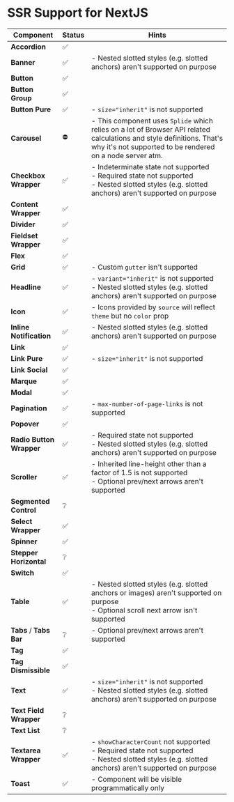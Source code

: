 # SSR Support for NextJS

| Component                | Status | Hints                                                                                                                                                                              |
| ------------------------ | ------ | ---------------------------------------------------------------------------------------------------------------------------------------------------------------------------------- |
| **Accordion**            | ✅     |                                                                                                                                                                                    |
| **Banner**               | ✅     | - Nested slotted styles (e.g. slotted anchors) aren't supported on purpose                                                                                                         |
| **Button**               | ✅     |                                                                                                                                                                                    |
| **Button Group**         | ✅     |                                                                                                                                                                                    |
| **Button Pure**          | ✅     | - `size="inherit"` is not supported                                                                                                                                                |
| **Carousel**             | ⛔     | - This component uses `Splide` which relies on a lot of Browser API related calculations and style definitions. That's why it's not supported to be rendered on a node server atm. |
| **Checkbox Wrapper**     | ✅     | - Indeterminate state not supported<br />- Required state not supported<br />- Nested slotted styles (e.g. slotted anchors) aren't supported on purpose                            |
| **Content Wrapper**      | ✅     |                                                                                                                                                                                    |
| **Divider**              | ✅     |                                                                                                                                                                                    |
| **Fieldset Wrapper**     | ✅     |                                                                                                                                                                                    |
| **Flex**                 | ✅     |                                                                                                                                                                                    |
| **Grid**                 | ✅     | - Custom `gutter` isn't supported                                                                                                                                                  |
| **Headline**             | ✅     | - `variant="inherit"` is not supported<br />- Nested slotted styles (e.g. slotted anchors) aren't supported on purpose                                                             |
| **Icon**                 | ✅     | - Icons provided by `source` will reflect `theme` but no `color` prop                                                                                                              |
| **Inline Notification**  | ✅     | - Nested slotted styles (e.g. slotted anchors) aren't supported on purpose                                                                                                         |
| **Link**                 | ✅     |                                                                                                                                                                                    |
| **Link Pure**            | ✅     | - `size="inherit"` is not supported                                                                                                                                                |
| **Link Social**          | ✅     |                                                                                                                                                                                    |
| **Marque**               | ✅     |                                                                                                                                                                                    |
| **Modal**                | ✅     |                                                                                                                                                                                    |
| **Pagination**           | ✅     | - `max-number-of-page-links` is not supported                                                                                                                                      |
| **Popover**              | ✅     |                                                                                                                                                                                    |
| **Radio Button Wrapper** | ✅     | - Required state not supported<br />- Nested slotted styles (e.g. slotted anchors) aren't supported on purpose                                                                     |
| **Scroller**             | ✅     | - Inherited line-height other than a factor of 1.5 is not supported<br />- Optional prev/next arrows aren't supported                                                              |
| **Segmented Control**    | ❔     |                                                                                                                                                                                    |
| **Select Wrapper**       | ✅     |                                                                                                                                                                                    |
| **Spinner**              | ✅     |                                                                                                                                                                                    |
| **Stepper Horizontal**   | ❔     |                                                                                                                                                                                    |
| **Switch**               | ✅     |                                                                                                                                                                                    |
| **Table**                | ✅     | - Nested slotted styles (e.g. slotted anchors or images) aren't supported on purpose<br />- Optional scroll next arrow isn't supported                                             |
| **Tabs** / **Tabs Bar**  | ❔     | - Optional prev/next arrows aren't supported                                                                                                                                       |
| **Tag**                  | ✅     |                                                                                                                                                                                    |
| **Tag Dismissible**      | ✅     |                                                                                                                                                                                    |
| **Text**                 | ✅     | - `size="inherit"` is not supported<br />- Nested slotted styles (e.g. slotted anchors) aren't supported on purpose                                                                |
| **Text Field Wrapper**   | ❔     |                                                                                                                                                                                    |
| **Text List**            | ❔     |                                                                                                                                                                                    |
| **Textarea Wrapper**     | ✅     | - `showCharacterCount` not supported<br />- Required state not supported<br />- Nested slotted styles (e.g. slotted anchors) aren't supported on purpose                           |
| **Toast**                | ✅     | - Component will be visible programmatically only                                                                                                                                  |
